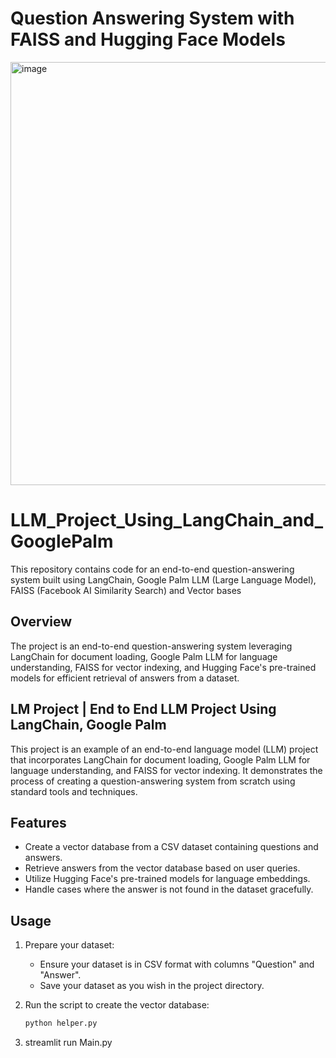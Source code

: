 # Question Answering System with FAISS and Hugging Face Models


<img width="677" alt="image" src="https://github.com/Rafael-ZP/LLM_Project_Using_LangChain_and_GooglePalm/assets/104310982/ff11ded7-eabe-4afe-b9dd-c811a8408dff">

# LLM_Project_Using_LangChain_and_GooglePalm

This repository contains code for an end-to-end question-answering system built using LangChain, Google Palm LLM (Large Language Model), FAISS (Facebook AI Similarity Search) and Vector bases

## Overview

The project is an end-to-end question-answering system leveraging LangChain for document loading, Google Palm LLM for language understanding, FAISS for vector indexing, and Hugging Face's pre-trained models for efficient retrieval of answers from a dataset.

## LM Project | End to End LLM Project Using LangChain, Google Palm

This project is an example of an end-to-end language model (LLM) project that incorporates LangChain for document loading, Google Palm LLM for language understanding, and FAISS for vector indexing. It demonstrates the process of creating a question-answering system from scratch using standard tools and techniques.



## Features

- Create a vector database from a CSV dataset containing questions and answers.
- Retrieve answers from the vector database based on user queries.
- Utilize Hugging Face's pre-trained models for language embeddings.
- Handle cases where the answer is not found in the dataset gracefully.

## Usage

1. Prepare your dataset:
   - Ensure your dataset is in CSV format with columns "Question" and "Answer".
   - Save your dataset as you wish in the project directory.

2. Run the script to create the vector database:
   ```bash
   python helper.py
3. streamlit run Main.py
